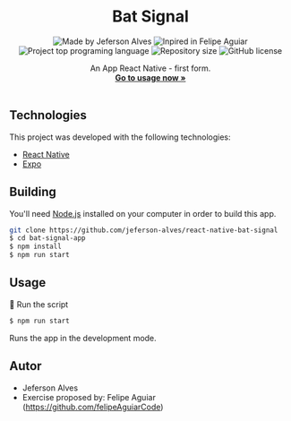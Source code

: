 <div align="center">

  <!-- project name -->
  <h1 align="center">Bat Signal</h1>
  
  <!-- project badges -->
  <p align="center">
    <img 
      alt="Made by Jeferson Alves" 
      src="https://img.shields.io/badge/made%20by-Jeferson%20Alves-%20?color=6A57D5"
    >
    <img 
      alt="Inpired in Felipe Aguiar" 
      src="https://img.shields.io/badge/inpired%20in-Felipe%20Aguiar-%20?color=6A57D5"
    >
    <img 
      alt="Project top programing language" 
      src="https://img.shields.io/github/languages/top/felipeAguiarCode/react-native-bat-pass-generator?color=6A57D5"
    >
    <img 
      alt="Repository size" 
      src="https://img.shields.io/github/repo-size/felipeAguiarCode/react-native-bat-pass-generator?color=6A57D5"
    >
    <img 
      alt="GitHub license" 
      src="https://img.shields.io/github/license/felipeAguiarCode/react-native-bat-pass-generator?color=6A57D5"
    >
  </p>

  <!-- project description and menu -->
  <p align="center">
      An App React Native - first form.
    <br />
    <a 
      href="## Usage">
      <strong>Go to usage now »</strong>
    </a>
    <br />
    <br />
  </p>
</div>

## Technologies

This project was developed with the following technologies:

- [React Native](https://reactnative.dev/)
- [Expo](https://docs.expo.dev/)

## Building

You'll need [Node.js](https://nodejs.org) installed on your computer in order to build this app.

```bash
git clone https://github.com/jeferson-alves/react-native-bat-signal
$ cd bat-signal-app
$ npm install
$ npm run start
```

## Usage

🔧 Run the script

```bash
$ npm run start
```

Runs the app in the development mode.<br/>

## Autor

- Jeferson Alves
- Exercise proposed by: Felipe Aguiar (https://github.com/felipeAguiarCode)
